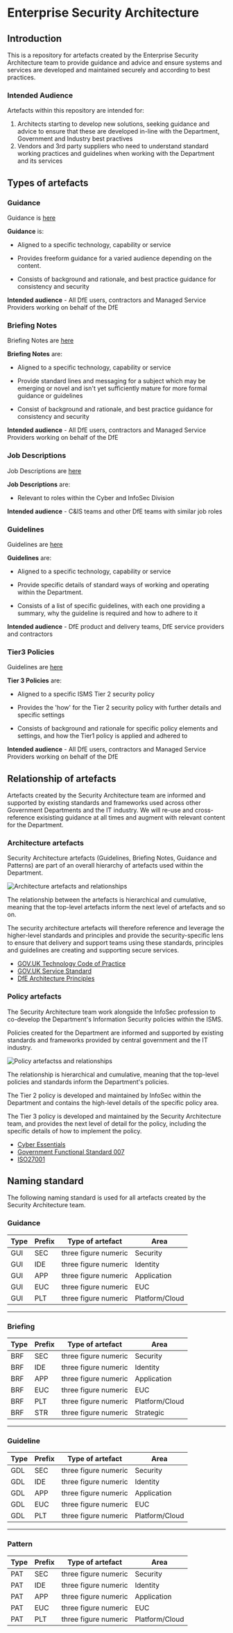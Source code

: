 # Enterprise Security Architecture

## Introduction

This is a repository for artefacts created by the Enterprise Security Architecture team to provide guidance and advice and ensure systems and services are developed and maintained securely and according to best practices.

### Intended Audience
Artefacts within this repository are intended for:

1. Architects starting to develop new solutions, seeking guidance and advice to ensure that these are developed in-line with the Department, Government and Industry best practives
2. Vendors and 3rd party suppliers who need to understand standard working practices and guidelines when working with the Department and its services

## Types of artefacts

### Guidance

Guidance is [here](https://github.com/DFE-Digital/Enterprise-Security-Architecture/tree/main/Guidance)

**Guidance** is:

* Aligned to a specific technology, capability or service

* Provides freeform guidance for a varied audience depending on the content.

* Consists of background and rationale, and best practice guidance for consistency and security

**Intended audience** - All DfE users, contractors and Managed Service Providers working on behalf of the DfE

### Briefing Notes

Briefing Notes are [here](https://github.com/DFE-Digital/Enterprise-Security-Architecture/tree/main/Briefing-Notes)

**Briefing Notes** are:

* Aligned to a specific technology, capability or service

* Provide standard lines and messaging for a subject which may be emerging or novel and isn't yet sufficiently mature for more formal guidance or guidelines

* Consist of background and rationale, and best practice guidance for consistency and security

**Intended audience** - All DfE users, contractors and Managed Service Providers working on behalf of the DfE

### Job Descriptions

Job Descriptions are [here](https://github.com/DFE-Digital/Enterprise-Security-Architecture/tree/main/Job-Descriptions)

**Job Descriptions** are:

* Relevant to roles within the Cyber and InfoSec Division

**Intended audience** - C&IS teams and other DfE teams with similar job roles

### Guidelines

Guidelines are [here](https://github.com/DFE-Digital/Enterprise-Security-Architecture/tree/main/Guidelines)

**Guidelines** are:

* Aligned to a specific technology, capability or service

* Provide specific details of standard ways of working and operating within the Department.

* Consists of a list of specific guidelines, with each one providing a summary, why the guideline is required and how to adhere to it

**Intended audience** - DfE product and delivery teams, DfE service providers and contractors

### Tier3 Policies

Guidelines are [here](https://github.com/DFE-Digital/Enterprise-Security-Architecture/tree/main/Tier3-Policies)

**Tier 3 Policies** are:

* Aligned to a specific ISMS Tier 2 security policy

* Provides the 'how' for the Tier 2 security policy with further details and specific settings

* Consists of background and rationale for specific policy elements and settings, and how the Tier1 policy is applied and adhered to

**Intended audience** - All DfE users, contractors and Managed Service Providers working on behalf of the DfE

## Relationship of artefacts

Artefacts created by the Security Architecture team are informed and supported by existing standards and frameworks used across other Government Departments and the IT industry. We will re-use and cross-reference exisisting guidance at all times and augment with relevant content for the Department.

### Architecture artefacts

Security Architecture artefacts (Guidelines, Briefing Notes, Guidance and Patterns) are part of an overall hierarchy of artefacts used within the Department.

![*Architecture artefacts and relationships*](images/architecture-artefacts.png)

The relationship between the artefacts is hierarchical and cumulative, meaning that the top-level artefacts inform the next level of artefacts and so on.

The security architecture artefacts will therefore reference and leverage the higher-level standards and principles and provide the security-specific lens to ensure that delivery and support teams using these standards, principles and guidelines are creating and supporting secure services.

* [GOV.UK Technology Code of Practice](https://www.gov.uk/guidance/the-technology-code-of-practice)
* [GOV.UK Service Standard](https://www.gov.uk/service-manual/service-standard)
* [DfE Architecture Principles](https://dfe-digital.github.io/architecture/principles/enterprise-architecture-principles/#enterprise-architecture-principles)


### Policy artefacts

The Security Architecture team work alongside the InfoSec profession to co-develop the Department's Information Security policies within the ISMS.

Policies created for the Department are informed and supported by existing standards and frameworks provided by central government and the IT industry.

![*Policy artefactss and relationships*](images/policy-artefacts.png)

The relationship is hierarchical and cumulative, meaning that the top-level policies and standards inform the Department's policies.

The Tier 2 policy is developed and maintained by InfoSec within the Department and contains the high-level details of the specific policy area.

The Tier 3 policy is developed and maintained by the Security Architecture team, and provides the next level of detail for the policy, including the specific details of how to implement the policy.

* [Cyber Essentials](https://www.ncsc.gov.uk/cyberessentials/overview)
* [Government Functional Standard 007](https://www.gov.uk/government/publications/government-functional-standard-govs-007-security)
* [ISO27001](https://www.iso.org/isoiec-27001-information-security.html)


## Naming standard

The following naming standard is used for all artefacts created by the Security Architecture team.



### Guidance
| Type | Prefix | Type of artefact | Area |
| --- | ---| ---| ---|
| GUI| SEC | three figure numeric | Security|
| GUI| IDE | three figure numeric | Identity|
| GUI| APP | three figure numeric | Application|
| GUI| EUC | three figure numeric | EUC|
| GUI| PLT | three figure numeric | Platform/Cloud|
---

### Briefing
| Type | Prefix | Type of artefact | Area |
| --- | ---| ---| ---|
| BRF| SEC | three figure numeric | Security|
| BRF| IDE | three figure numeric | Identity|
| BRF| APP | three figure numeric | Application|
| BRF| EUC | three figure numeric | EUC|
| BRF| PLT | three figure numeric | Platform/Cloud|
| BRF| STR | three figure numeric | Strategic|
---

### Guideline
| Type | Prefix | Type of artefact | Area |
| --- | ---| ---| ---|
| GDL| SEC | three figure numeric | Security|
| GDL| IDE | three figure numeric | Identity|
| GDL| APP | three figure numeric | Application|
| GDL| EUC | three figure numeric | EUC|
| GDL| PLT | three figure numeric | Platform/Cloud|
---

### Pattern
| Type | Prefix | Type of artefact | Area |
| --- | ---| ---| ---|
| PAT| SEC | three figure numeric | Security|
| PAT| IDE | three figure numeric | Identity|
| PAT| APP | three figure numeric | Application|
| PAT| EUC | three figure numeric | EUC|
| PAT| PLT | three figure numeric | Platform/Cloud|

